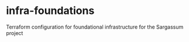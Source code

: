 # infra-foundations
Terraform configuration for foundational infrastructure for the Sargassum project
